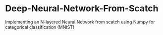# Deep-Neural-Network-From-Scatch
Implementing an N-layered Neural Network from scatch using Numpy for categorical classification (MNIST)
